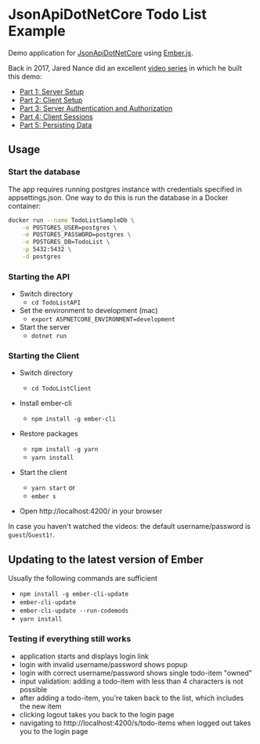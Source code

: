 # JsonApiDotNetCore Todo List Example

Demo application for [JsonApiDotNetCore](https://github.com/json-api-dotnet/JsonApiDotNetCore/) using [Ember.js](https://emberjs.com/).

Back in 2017, Jared Nance did an excellent [video series](https://www.youtube.com/watch?v=KAMuo6K7VcE&list=PLu4Bq53iqJJAo1RF0TY4Q5qCG7n9AqSZf) in which he built this demo:
- [Part 1: Server Setup](https://www.youtube.com/watch?v=KAMuo6K7VcE&list=PLu4Bq53iqJJAo1RF0TY4Q5qCG7n9AqSZf)
- [Part 2: Client Setup](https://www.youtube.com/watch?v=_d53rG2i9pY&list=PLu4Bq53iqJJAo1RF0TY4Q5qCG7n9AqSZf&index=2)
- [Part 3: Server Authentication and Authorization](https://www.youtube.com/watch?v=GIQqIz1Gpvo&list=PLu4Bq53iqJJAo1RF0TY4Q5qCG7n9AqSZf&index=4)
- [Part 4: Client Sessions](https://www.youtube.com/watch?v=CHdoya6rvaA&list=PLu4Bq53iqJJAo1RF0TY4Q5qCG7n9AqSZf&index=6)
- [Part 5: Persisting Data](https://www.youtube.com/watch?v=bZ1D_aYGJnU&list=PLu4Bq53iqJJAo1RF0TY4Q5qCG7n9AqSZf&index=7)

## Usage

### Start the database

The app requires running postgres instance with credentials specified in appsettings.json.
One way to do this is run the database in a Docker container:

```sh
docker run --name TodoListSampleDb \
    -e POSTGRES_USER=postgres \
    -e POSTGRES_PASSWORD=postgres \
    -e POSTGRES_DB=TodoList \
    -p 5432:5432 \
    -d postgres
```

### Starting the API

- Switch directory
  - `cd TodoListAPI`
- Set the environment to development (mac)
  - `export ASPNETCORE_ENVIRONMENT=development`
- Start the server
  - `dotnet run`

### Starting the Client

- Switch directory
  - `cd TodoListClient`

- Install ember-cli
  - `npm install -g ember-cli`

- Restore packages
  - `npm install -g yarn`
  - `yarn install`

- Start the client
  - `yarn start`
  or
  - `ember s` 
  
- Open http://localhost:4200/ in your browser

In case you haven't watched the videos: the default username/password is `guest`/`Guest1!`.

## Updating to the latest version of Ember

Usually the following commands are sufficient
- `npm install -g ember-cli-update`
- `ember-cli-update`
- `ember-cli-update --run-codemods`
- `yarn install`

### Testing if everything still works
- application starts and displays login link
- login with invalid username/password shows popup
- login with correct username/password shows single todo-item "owned"
- input validation: adding a todo-item with less than 4 characters is not possible
- after adding a todo-item, you're taken back to the list, which includes the new item
- clicking logout takes you back to the login page
- navigating to http://localhost:4200/s/todo-items when logged out takes you to the login page
